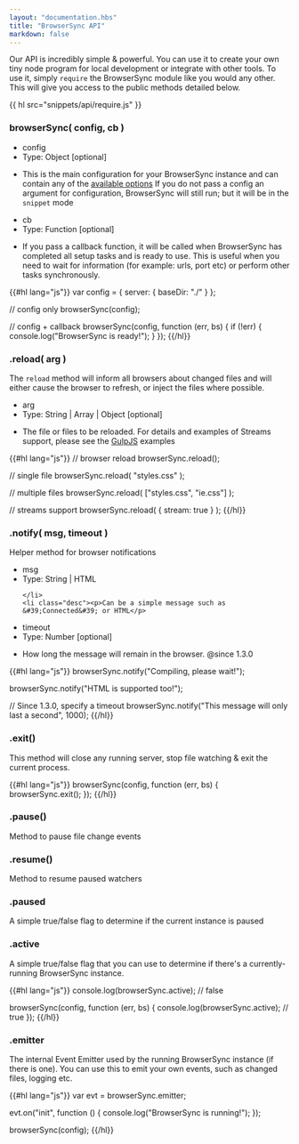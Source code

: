 ```yaml
---
layout: "documentation.hbs"
title: "BrowserSync API"
markdown: false
---
```


Our API is incredibly simple & powerful. You can use it to create your own
tiny node program for local development or integrate with other tools. To use it, 
simply `require` the BrowserSync module like you would any other. This will give 
you access to the public methods detailed below.

{{ hl src="snippets/api/require.js" }}


<h3 id="api-browserSync">browserSync( config, cb ) <a href="#api-browserSync" class="page-anchor"><i class="icon icon-external-link"></i></a></h3>



<ul class="param-list" id="api-browserSync-config">
    <li class="name">config <a href="#api-browserSync-config" class="page-anchor"><i class="icon icon-external-link"></i></a></li>
    <li class="type">Type: <span class="color-teal">Object</span>
        <span class="recede">[optional]</span>
    </li>
    <li class="desc"><p>This is the main configuration for your BrowserSync instance and can contain any of the <a href="{{site.links.options}}">available options</a>
 If you do not pass a config an argument for configuration, BrowserSync will still run; but it will be in the <code>snippet</code> mode</p>
</li>
</ul>

<ul class="param-list" id="api-browserSync-cb">
    <li class="name">cb <a href="#api-browserSync-cb" class="page-anchor"><i class="icon icon-external-link"></i></a></li>
    <li class="type">Type: <span class="color-teal">Function</span>
        <span class="recede">[optional]</span>
    </li>
    <li class="desc"><p>If you pass a callback function, it will be called when BrowserSync has completed all setup tasks and is ready to use. This
is useful when you need to wait for information (for example: urls, port etc) or perform other tasks synchronously.</p>
</li>
</ul>





{{#hl lang="js"}}
var config = {
    server: {
        baseDir: "./"
    }
};

// config only
browserSync(config);

// config + callback
browserSync(config, function (err, bs) {
    if (!err) {
        console.log("BrowserSync is ready!");
    }
});
{{/hl}}




<h3 id="api-reload">.reload( arg ) <a href="#api-reload" class="page-anchor"><i class="icon icon-external-link"></i></a></h3>
<p>The <code>reload</code> method will inform all browsers about changed files and will either cause the browser to refresh, or inject the files where possible.</p>



<ul class="param-list" id="api-reload-arg">
    <li class="name">arg <a href="#api-reload-arg" class="page-anchor"><i class="icon icon-external-link"></i></a></li>
    <li class="type">Type: <span class="color-teal">String | Array | Object</span>
        <span class="recede">[optional]</span>
    </li>
    <li class="desc"><p>The file or files to be reloaded. For
details and examples of Streams support, please see the <a href="{{site.links.gulp}}">GulpJS</a> examples</p>
</li>
</ul>





{{#hl lang="js"}}
// browser reload
browserSync.reload();

// single file
browserSync.reload( "styles.css" );

// multiple files
browserSync.reload( ["styles.css", "ie.css"] );

// streams support
browserSync.reload( { stream: true } );
{{/hl}}




<h3 id="api-notify">.notify( msg, timeout ) <a href="#api-notify" class="page-anchor"><i class="icon icon-external-link"></i></a></h3>
<p>Helper method for browser notifications</p>



<ul class="param-list" id="api-notify-msg">
    <li class="name">msg <a href="#api-notify-msg" class="page-anchor"><i class="icon icon-external-link"></i></a></li>
    <li class="type">Type: <span class="color-teal">String | HTML</span>
        
    </li>
    <li class="desc"><p>Can be a simple message such as &#39;Connected&#39; or HTML</p>
</li>
</ul>

<ul class="param-list" id="api-notify-timeout">
    <li class="name">timeout <a href="#api-notify-timeout" class="page-anchor"><i class="icon icon-external-link"></i></a></li>
    <li class="type">Type: <span class="color-teal">Number</span>
        <span class="recede">[optional]</span>
    </li>
    <li class="desc"><p>How long the message will remain in the browser. @since 1.3.0</p>
</li>
</ul>





{{#hl lang="js"}}
browserSync.notify("Compiling, please wait!");

browserSync.notify("HTML <span color='green'>is supported</span> too!");

// Since 1.3.0, specify a timeout
browserSync.notify("This message will only last a second", 1000);
{{/hl}}




<h3 id="api-exit">.exit() <a href="#api-exit" class="page-anchor"><i class="icon icon-external-link"></i></a></h3>
<p>This method will close any running server, stop file watching &amp; exit the current process.</p>




{{#hl lang="js"}}
browserSync(config, function (err, bs) {
    browserSync.exit();
});
{{/hl}}




<h3 id="api-pause">.pause() <a href="#api-pause" class="page-anchor"><i class="icon icon-external-link"></i></a></h3>
<p>Method to pause file change events</p>







<h3 id="api-resume">.resume() <a href="#api-resume" class="page-anchor"><i class="icon icon-external-link"></i></a></h3>
<p>Method to resume paused watchers</p>







<h3 id="api-paused">.paused <a href="#api-paused" class="page-anchor"><i class="icon icon-external-link"></i></a></h3>
<p>A simple true/false flag to determine if the current instance is paused</p>







<h3 id="api-active">.active <a href="#api-active" class="page-anchor"><i class="icon icon-external-link"></i></a></h3>
<p>A simple true/false flag that you can use to determine if there&#39;s a currently-running BrowserSync instance.</p>




{{#hl lang="js"}}
console.log(browserSync.active); // false

browserSync(config, function (err, bs) {
    console.log(browserSync.active); // true
});
{{/hl}}




<h3 id="api-emitter">.emitter <a href="#api-emitter" class="page-anchor"><i class="icon icon-external-link"></i></a></h3>
<p>The internal Event Emitter used by the running BrowserSync instance (if there is one).
You can use this to emit your own events, such as changed files, logging etc.</p>




{{#hl lang="js"}}
var evt = browserSync.emitter;

evt.on("init", function () {
    console.log("BrowserSync is running!");
});

browserSync(config);
{{/hl}}



